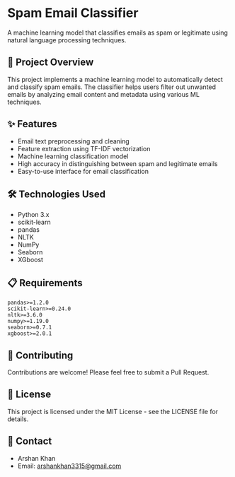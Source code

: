 # Spam Email Classifier

A machine learning model that classifies emails as spam or legitimate using natural language processing techniques.

## 🎯 Project Overview

This project implements a machine learning model to automatically detect and classify spam emails. The classifier helps users filter out unwanted emails by analyzing email content and metadata using various ML techniques.

## ✨ Features

- Email text preprocessing and cleaning
- Feature extraction using TF-IDF vectorization
- Machine learning classification model
- High accuracy in distinguishing between spam and legitimate emails
- Easy-to-use interface for email classification

## 🛠️ Technologies Used

- Python 3.x
- scikit-learn
- pandas
- NLTK
- NumPy
- Seaborn
- XGboost

## 📋 Requirements

```
pandas>=1.2.0
scikit-learn>=0.24.0
nltk>=3.6.0
numpy>=1.19.0
seaborn>=0.7.1
xgboost>=2.0.1
```

## 🤝 Contributing

Contributions are welcome! Please feel free to submit a Pull Request.

## 📝 License

This project is licensed under the MIT License - see the LICENSE file for details.

## 👥 Contact

- Arshan Khan
- Email: <arshankhan3315@gmail.com>
